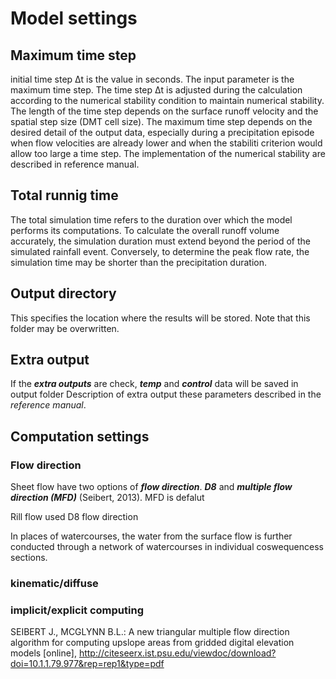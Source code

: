 # Model settings
## Maximum time step
initial time step Δt is the value in seconds. The input parameter is the
maximum time step. The time step Δt is adjusted during the calculation
according to the numerical stability condition to maintain numerical stability.
The length of the time step depends on the surface runoff velocity and the
spatial step size (DMT cell size). The maximum time step depends on the desired
detail of the output data, especially during a precipitation episode when flow
velocities are already lower and when the stabiliti criterion would allow too
large a time step. The implementation of the numerical stability are described
in reference manual.

## Total runnig time
The total simulation time refers to the duration over which the model performs
its computations. To calculate the overall runoff volume accurately, the
simulation duration must extend beyond the period of the simulated rainfall
event. Conversely, to determine the peak flow rate, the simulation time may be
shorter than the precipitation duration.

## Output directory
This specifies the location where the results will be stored. Note that this
folder may be overwritten.

## Extra output
If the ***extra outputs*** are check, ***temp*** and ***control*** data will be
saved in output folder  Description of extra output these parameters described
in the *reference manual*.

## Computation settings

### Flow direction
Sheet flow have two options of ***flow direction***. ***D8*** and ***multiple
flow direction (MFD)*** (Seibert, 2013). MFD is defalut

Rill flow used D8 flow direction

In places of watercourses, the water from the surface flow is further conducted
through a network of watercourses in individual coswequencess sections.

### kinematic/diffuse

### implicit/explicit computing


SEIBERT J., MCGLYNN B.L.: A new triangular multiple flow direction algorithm for computing upslope areas from gridded digital elevation models [online], <http://citeseerx.ist.psu.edu/viewdoc/download?doi=10.1.1.79.977&rep=rep1&type=pdf>
